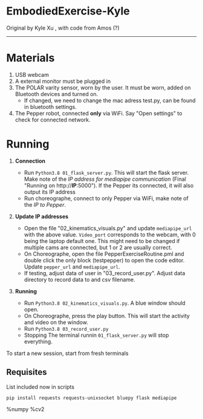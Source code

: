 # EmbodiedExercise-Kyle

Original by Kyle Xu , with code from Amos (?)

---

# Materials
1. USB webcam
2. A external monitor must be plugged in
3. The POLAR varity sensor, worn by the user. It must be worn, added on Bluetooth devices and turned on.
	- If changed, we need to change the mac adress test.py, can be found in bluetooth settings.
4. The Pepper robot, connected **only** via WiFi. Say "Open settings" to check for connected network. 

# Running

1. **Connection**
	- Run ```Python3.8 01_flask_server.py```. This will start the flask server. Make note of the *IP address for mediapipe communication* (Final "Running on http://**IP**:5000"). If the Pepper its connected, it will also output its IP address
	- Run choreographe, connect to only Pepper via WiFi, make note of the _IP to Pepper_.

2. **Update IP addresses**
	- Open the file "02_kinematics_visuals.py" and update ```mediapipe_url``` with the above value. ```Video_port``` corresponds to the webcam, with 0 being the laptop default one. This might need to be changed if multiple cams are connected, but 1 or 2 are usually correct.
 	- On Choreographe, open the file PepperExerciseRoutine.pml and double click the only block (testpepper) to open the code editor. Update ```pepper_url``` and ```mediapipe_url```.
	- If testing, adjust data of user in "03_record_user.py".  Adjust data directory to record data to and csv filename.
	
3. **Running**
 	- Run `Python3.8 02_kinematics_visuals.py`. A blue window should open.
 	- On Choreographe, press the play button. This will start the activity and video on the window.   
	- Run `Python3.8 03_record_user.py`
	- Stopping The terminal runnin ```01_flask_server.py``` will stop everything.

To start a new session, start from fresh terminals

## Requisites

List included now in scripts

```
pip install requests requests-unixsocket bluepy flask mediapipe
```

%numpy 
%cv2




 
